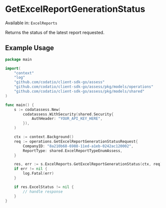# GetExcelReportGenerationStatus
Available in: `ExcelReports`

Returns the status of the latest report requested.

## Example Usage
```go
package main

import(
	"context"
	"log"
	"github.com/codatio/client-sdk-go/assess"
	"github.com/codatio/client-sdk-go/assess/pkg/models/operations"
	"github.com/codatio/client-sdk-go/assess/pkg/models/shared"
)

func main() {
    s := codatassess.New(
        codatassess.WithSecurity(shared.Security{
            AuthHeader: "YOUR_API_KEY_HERE",
        }),
    )

    ctx := context.Background()    
    req := operations.GetExcelReportGenerationStatusRequest{
        CompanyID: "8a210b68-6988-11ed-a1eb-0242ac120002",
        ReportType: shared.ExcelReportTypeEnumAssess,
    }

    res, err := s.ExcelReports.GetExcelReportGenerationStatus(ctx, req)
    if err != nil {
        log.Fatal(err)
    }

    if res.ExcelStatus != nil {
        // handle response
    }
}
```